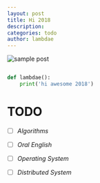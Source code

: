 ```yaml
---
layout: post
title: Hi 2018
description:  
categories: todo
author: lambdae
---
```


![sample post]({{site.baseurl}}/images/timg.jpg)


```python

def lambdae():
    print('hi awesome 2018')
```

# TODO

- [ ] *Algorithms*
- [ ] *Oral English*
- [ ] *Operating System*
- [ ] *Distributed System*


